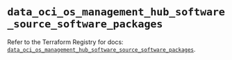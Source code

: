 # `data_oci_os_management_hub_software_source_software_packages`

Refer to the Terraform Registry for docs: [`data_oci_os_management_hub_software_source_software_packages`](https://registry.terraform.io/providers/oracle/oci/7.19.0/docs/data-sources/os_management_hub_software_source_software_packages).
